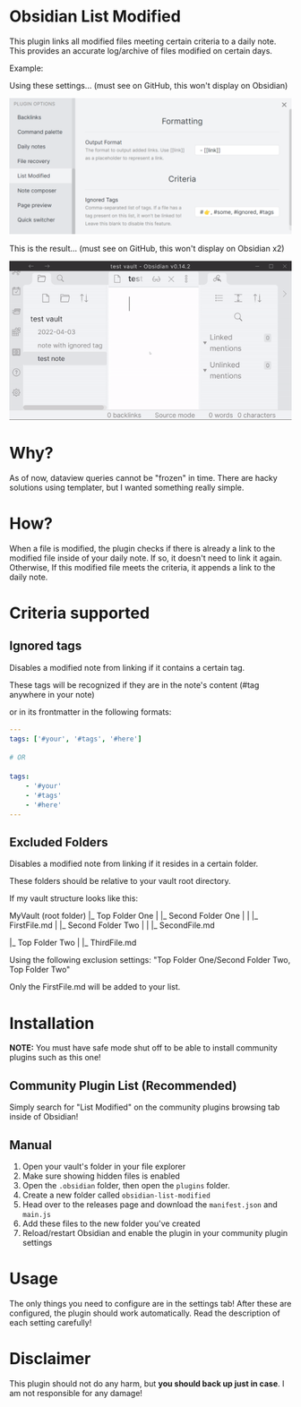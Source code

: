 # Obsidian List Modified

This plugin links all modified files meeting certain criteria to a daily note. This provides an accurate log/archive of files modified on certain days.

Example:

Using these settings... (must see on GitHub, this won't display on Obsidian)

![plugin settings](preview/settings-preview.png)

This is the result... (must see on GitHub, this won't display on Obsidian x2)

![plugin demo gif](preview/obsidian-list-modified.gif)

# Why?

As of now, dataview queries cannot be "frozen" in time. There are hacky solutions using templater, but I wanted something really simple.

# How?

When a file is modified, the plugin checks if there is already a link to the modified file inside of your daily note. If so, it doesn't need to link it again. Otherwise, If this modified file meets the criteria, it appends a link to the daily note.

# Criteria supported

## Ignored tags

Disables a modified note from linking if it contains a certain tag.

These tags will be recognized if they are in the note's content (#tag anywhere in your note)

or in its frontmatter in the following formats:

```yaml
---
tags: ['#your', '#tags', '#here']

# OR

tags:
    - '#your'
    - '#tags'
    - '#here'
---
```

## Excluded Folders

Disables a modified note from linking if it resides in a certain folder.

These folders should be relative to your vault root directory.

If my vault structure looks like this:

MyVault (root folder)
|_ Top Folder One
| |_ Second Folder One
| | |_ FirstFile.md
| |_ Second Folder Two
| | |\_ SecondFile.md

|_ Top Folder Two
| |_ ThirdFile.md

Using the following exclusion settings: "Top Folder One/Second Folder Two, Top Folder Two"

Only the FirstFile.md will be added to your list.

# Installation

**NOTE:** You must have safe mode shut off to be able to install community plugins such as this one!

## Community Plugin List (Recommended)

Simply search for "List Modified" on the community plugins browsing tab inside of Obsidian!

## Manual

1. Open your vault's folder in your file explorer
2. Make sure showing hidden files is enabled
3. Open the `.obsidian` folder, then open the `plugins` folder.
4. Create a new folder called `obsidian-list-modified`
5. Head over to the releases page and download the `manifest.json` and `main.js`
6. Add these files to the new folder you've created
7. Reload/restart Obsidian and enable the plugin in your community plugin settings

# Usage

The only things you need to configure are in the settings tab! After these are configured, the plugin should work automatically. Read the description of each setting carefully!

# Disclaimer

This plugin should not do any harm, but **you should back up just in case**. I am not responsible for any damage!
